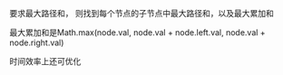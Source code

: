 要求最大路径和，
则找到每个节点的子节点中最大路径和，以及最大累加和

最大累加和是Math.max(node.val, node.val + node.left.val, node.val + node.right.val)

时间效率上还可优化

